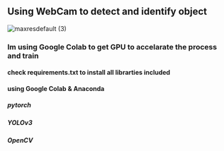 ## Using WebCam to detect and identify object 

![maxresdefault (3)](https://user-images.githubusercontent.com/62897025/86469248-01276080-bd07-11ea-8afe-848d73eeb2db.jpg)



### Im using Google Colab to get GPU to accelarate the process and train 

#### check requirements.txt to install all librarties included 

#### using Google Colab & Anaconda 

##### pytorch

##### YOLOv3

##### OpenCV 
